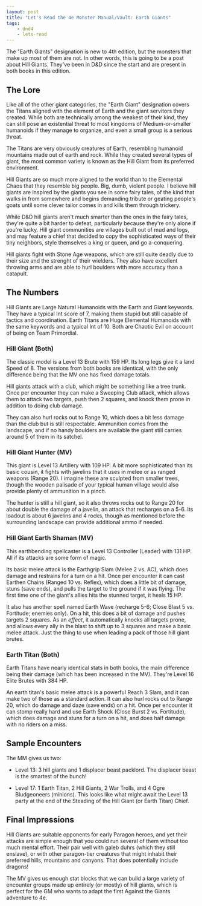 ```yaml
---
layout: post
title: "Let's Read the 4e Monster Manual/Vault: Earth Giants"
tags:
    - dnd4
    - lets-read
---
```


The "Earth Giants" designation is new to 4th edition, but the monsters that make
up most of them are not. In other words, this is going to be a post about Hill
Giants. They've been in D&D since the start and are present in both books in
this edition.

## The Lore

Like all of the other giant categories, the "Earth Giant" designation covers the
Titans aligned with the element of Earth and the giant servitors they
created. While both are technically among the weakest of their kind, they can
still pose an existential threat to most kingdoms of Medium-or-smaller humanoids
if they manage to organize, and even a small group is a serious threat.

The Titans are very obviously creatures of Earth, resembling humanoid
mountains made out of earth and rock. While they created several types of giant,
the most common variety is known as the Hill Giant from its preferred
environment.

Hill Giants are so much more aligned to the world than to the Elemental Chaos
that they resemble big people. Big, dumb, violent people. I believe hill giants
are inspired by the giants you see in some fairy tales, of the kind that walks
in from somewhere and begins demanding tribute or geating people's
goats until some clever tailor comes in and kills them through trickery.

While D&D hill giants aren't much smarter than the ones in the fairy tales,
they're quite a bit harder to defeat, particularly because they're only alone if
you're lucky. Hill giant communities are villages built out of mud and logs, and
may feature a chief that decided to copy the sophisticated ways of their tiny
neighbors, style themselves a king or queen, and go a-conquering.

Hill giants fight with Stone Age weapons, which are still quite deadly due to
their size and the strenght of their wielders. They also have excellent throwing
arms and are able to hurl boulders with more accuracy than a catapult.

## The Numbers

Hill Giants are Large Natural Humanoids with the Earth and Giant keywords. They
have a typical Int score of 7, making them stupid but still capable of tactics
and coordination. Earth Titans are Huge Elemental Humanoids with the same
keywords and a typical Int of 10. Both are Chaotic Evil on account of being on
Team Primordial.

### Hill Giant (Both)

The classic model is a Level 13 Brute with 159 HP. Its long legs give it a land
Speed of 8. The versions from both books are identical, with the only difference
being that the MV one has fixed damage totals.

Hill giants attack with a club, which might be something like a tree trunk. Once
per encounter they can make a Sweeping Club attack, which allows them to attack
two targets, push then 2 squares, and knock them prone in addition to doing club
damage.

They can also hurl rocks out to Range 10, which does a bit less damage than the
club but is still respectable. Ammunition comes from the landscape, and if no
handy boulders are available the giant still carries around 5 of them in its
satchel.

### Hill Giant Hunter (MV)

This giant is Level 13 Artillery with 109 HP. A bit more sophisticated than its
basic cousin, it fights with javelins that it uses in melee or as ranged weapons
(Range 20). I imagine these are sculpted from smaller trees, though the wooden
palisade of your typical human village would also provide plenty of ammunition
in a pinch.

The hunter is still a hill giant, so it also throws rocks out to Range 20 for
about double the damage of a javelin, an attack that recharges on a 5-6. Its
loadout is about 6 javelins and 4 rocks, though as mentioned before the
surrounding landscape can provide additional ammo if needed.

### Hill Giant Earth Shaman (MV)

This earthbending spellcaster is a Level 13 Controller (Leader) with 131
HP. All if its attacks are some form of magic.

Its basic melee attack is the Earthgrip Slam (Melee 2 vs. AC), which does damage
and restrains for a turn on a hit. Once per encounter it can cast Earthen Chains
(Ranged 10 vs. Reflex), which does a little bit of damage, stuns (save ends),
and pulls the target to the ground if it was flying. The first time one of the
giant's allies hits the stunned target, it heals 15 HP.

It also has another spell named Earth Wave (recharge 5-6; Close Blast 5
vs. Fortitude; enemies only). On a hit, this does a bit of damage and pushes
targets 2 squares. As an _effect_, it automatically knocks all targets prone,
and allows every ally in the blast to shift up to 3 squares and make a basic
melee attack. Just the thing to use when leading a pack of those hill giant
brutes.

### Earth Titan (Both)

Earth Titans have nearly identical stats in both books, the main difference
being their damage (which has been increased in the MV). They're Level 16 Elite
Brutes with 384 HP.

An earth titan's basic melee attack is a powerful Reach 3 Slam, and it can make
two of those as a standard action. It can also hurl rocks out to Range 20, which
do damage and daze (save ends) on a hit. Once per encounter it can stomp really
hard and use Earth Shock (Close Burst 2 vs. Fortitude), which does damage and
stuns for a turn on a hit, and does half damage with no riders on a miss.

## Sample Encounters

The MM gives us two:

- Level 13: 3 hill giants and 1 displacer beast packlord. The displacer beast is
  the smartest of the bunch!

- Level 17: 1 Earth Titan, 2 Hill Giants, 2 War Trolls, and 4 Ogre Bludgeoneers
  (minions). This looks like what might await the Level 13 party at the end of
  the Steading of the Hill Giant (or Earth Titan) Chief.

## Final Impressions

Hill Giants are suitable opponents for early Paragon heroes, and yet their
attacks are simple enough that you could run several of them without too much
mental effort. Their pair well with galeb duhrs (which they still enslave), or
with other paragon-tier creatures that might inhabit their preferred hills,
mountains and canyons. That does potentially include dragons!

The MV gives us enough stat blocks that we can build a large variety of
encounter groups made up entirely (or mostly) of hill giants, which is perfect
for the GM who wants to adapt the first Against the Giants adventure to 4e.
